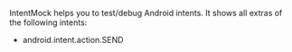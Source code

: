 
IntentMock helps you to test/debug Android intents. It shows all extras of the following intents:

 * android.intent.action.SEND

